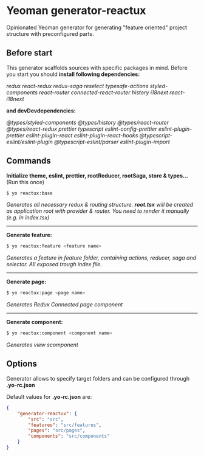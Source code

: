# Yeoman generator-reactux

Opinionated Yeoman generator for generating "feature oriented" project structure with preconfigured parts.

## Before start
This generator scaffolds sources with specific packages in mind. Before you start you should __install following dependencies:__

_redux react-redux redux-saga reselect typesafe-actions styled-components react-router connected-react-router history i18next react-i18next_

__and devDevdependencies:__

 _@types/styled-components @types/history @types/react-router @types/react-redux prettier typescript eslint-config-prettier eslint-plugin-prettier eslint-plugin-react eslint-plugin-react-hooks @typescript-eslint/eslint-plugin @typescript-eslint/parser eslint-plugin-import_

## Commands

__Initialize theme, eslint, prettier, rootReducer, rootSaga, store & types...__ (Run this once)
```bash
$ yo reactux:base
```

_Generates all necessary redux & routing structure. __root.tsx__ will be created as application root with provider & router. You need to render it manually (e.g. in index.tsx)_

---

__Generate feature:__
```bash
$ yo reactux:feature <feature name>
```
_Generates a feature in feature folder, containing actions, reducer, saga and selector. All exposed trough index file._

---

__Generate page:__
```bash
$ yo reactux:page <page name>
```
_Generates Redux Connected page component_

---

__Generate component:__
```bash
$ yo reactux:component <component name>
```
_Generates view scomponent_

## Options
Generator allows to specify target folders and can be configured through __.yo-rc.json__

Default values for __.yo-rc.json__ are:
```json
{
    "generator-reactux": {
        "src": "src",
        "features": "src/features",
        "pages": "src/pages",
        "components": "src/components"
    }
}
```
